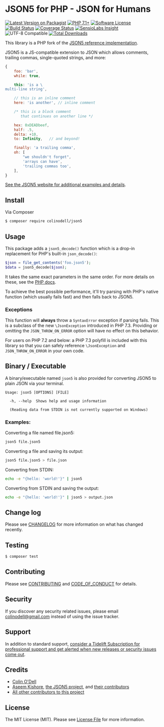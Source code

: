 # JSON5 for PHP - JSON for Humans

[![Latest Version on Packagist][ico-version]][link-packagist]
[![PHP 7.1+][ico-php]][link-packagist]
[![Software License][ico-license]](LICENSE.md)
[![Build Status][ico-build-status]][link-build-status]
[![Coverage Status][ico-scrutinizer]][link-scrutinizer]
[![SensioLabs Insight][ico-sensio]][link-sensio]
![UTF-8 Compatible][ico-utf8]
[![Total Downloads][ico-downloads]][link-downloads]


This library is a PHP fork of the [JSON5 reference implementation][link-json5].

JSON5 is a JS-compatible extension to JSON which allows comments, trailing commas, single-quoted strings, and more:


```js
{
    foo: 'bar',
    while: true,

    this: 'is a \
multi-line string',

    // this is an inline comment
    here: 'is another', // inline comment

    /* this is a block comment
       that continues on another line */

    hex: 0xDEADbeef,
    half: .5,
    delta: +10,
    to: Infinity,   // and beyond!

    finally: 'a trailing comma',
    oh: [
        "we shouldn't forget",
        'arrays can have',
        'trailing commas too',
    ],
}
```


[See the JSON5 website for additional examples and details][link-json5-site].


## Install

Via Composer

``` bash
$ composer require colinodell/json5
```

## Usage

This package adds a `json5_decode()` function which is a drop-in replacement for PHP's built-in `json_decode()`:

``` php
$json = file_get_contents('foo.json5');
$data = json5_decode($json);
```

It takes the same exact parameters in the same order.  For more details on these, see the [PHP docs][link-php-jsondecode].

To achieve the best possible performance, it'll try parsing with PHP's native function (which usually fails fast) and then falls back to JSON5.

### Exceptions

This function will **always** throw a `SyntaxError` exception if parsing fails.  This is a subclass of the new `\JsonException` introduced in PHP 7.3.
Providing or omitting the `JSON_THROW_ON_ERROR` option will have no effect on this behavior.

For users on PHP 7.2 and below: a PHP 7.3 polyfill is included with this library so that you can safely reference `\JsonException` and `JSON_THROW_ON_ERROR` in your own code.

## Binary / Executable

A binary/executable named `json5` is also provided for converting JSON5 to plain JSON via your terminal.

```
Usage: json5 [OPTIONS] [FILE]

  -h, --help  Shows help and usage information

  (Reading data from STDIN is not currently supported on Windows)
```

### Examples:

Converting a file named file.json5:

```bash
json5 file.json5
```

Converting a file and saving its output:

```bash
json5 file.json5 > file.json
```

Converting from STDIN:

```bash
echo -e "{hello: 'world!'}" | json5
```

Converting from STDIN and saving the output:
```bash
echo -e "{hello: 'world!'}" | json5 > output.json
```

## Change log

Please see [CHANGELOG](CHANGELOG.md) for more information on what has changed recently.

## Testing

``` bash
$ composer test
```

## Contributing

Please see [CONTRIBUTING](CONTRIBUTING.md) and [CODE_OF_CONDUCT](CODE_OF_CONDUCT.md) for details.

## Security

If you discover any security related issues, please email colinodell@gmail.com instead of using the issue tracker.

## Support

In addition to standard support, [consider a Tidelift Subscription for professional support and get alerted when new releases or security issues come out](https://tidelift.com/subscription/pkg/packagist-colinodell-json5?utm_source=packagist-colinodell-json5&utm_medium=referral&utm_campaign=readme).

## Credits

- [Colin O'Dell][link-author]
- [Aseem Kishore][link-upstream-author], [the JSON5 project][link-json5], and [their contributors][link-upstream-contributors]
- [All other contributors to this project][link-contributors]

## License

The MIT License (MIT). Please see [License File](LICENSE.md) for more information.

[ico-version]: https://img.shields.io/packagist/v/colinodell/json5.svg?style=flat-square
[ico-license]: https://img.shields.io/badge/license-MIT-brightgreen.svg?style=flat-square
[ico-build-status]: https://img.shields.io/github/workflow/status/colinodell/json5/Tests/latest.svg?style=flat-square
[ico-scrutinizer]: https://img.shields.io/scrutinizer/coverage/g/colinodell/json5.svg?style=flat-square
[ico-code-quality]: https://img.shields.io/scrutinizer/g/colinodell/json5.svg?style=flat-square
[ico-downloads]: https://img.shields.io/packagist/dt/colinodell/json5.svg?style=flat-square
[ico-utf8]: https://img.shields.io/badge/utf--8-compatible-brightgreen.svg?style=flat-square
[ico-sensio]: https://img.shields.io/sensiolabs/i/45decdff-5544-43c4-9547-61c9f514b121.svg?style=flat-square
[ico-php]: https://img.shields.io/packagist/php-v/colinodell/json5.svg?style=flat-square

[link-packagist]: https://packagist.org/packages/colinodell/json5
[link-build-status]: https://github.com/colinodell/json5/actions?query=workflow%3ATests+branch%3Alatest
[link-scrutinizer]: https://scrutinizer-ci.com/g/colinodell/json5/code-structure/master/code-coverage
[link-code-quality]: https://scrutinizer-ci.com/g/colinodell/json5
[link-downloads]: https://packagist.org/packages/colinodell/json5
[link-sensio]: https://insight.sensiolabs.com/projects/45decdff-5544-43c4-9547-61c9f514b121
[link-author]: https://github.com/colinodell
[link-json5]: https://github.com/json5/json5
[link-php-jsondecode]: http://php.net/manual/en/function.json-decode.php
[link-upstream-author]: https://github.com/aseemk
[link-upstream-contributors]: https://github.com/json5/json5#credits
[link-json5-site]: http://json5.org
[link-contributors]: ../../contributors
